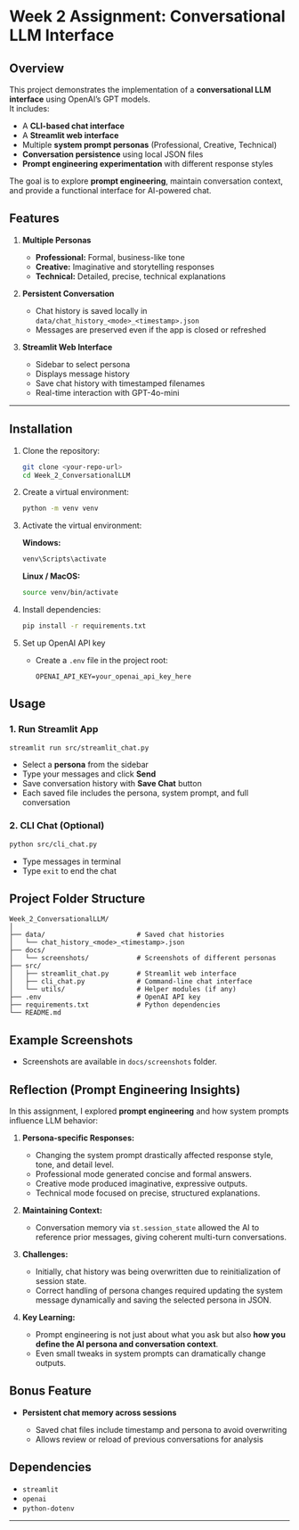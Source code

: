 
# Week 2 Assignment: Conversational LLM Interface

## Overview
This project demonstrates the implementation of a **conversational LLM interface** using OpenAI’s GPT models.  
It includes:

- A **CLI-based chat interface**  
- A **Streamlit web interface**  
- Multiple **system prompt personas** (Professional, Creative, Technical)  
- **Conversation persistence** using local JSON files  
- **Prompt engineering experimentation** with different response styles

The goal is to explore **prompt engineering**, maintain conversation context, and provide a functional interface for AI-powered chat.

## Features

1. **Multiple Personas**
   - **Professional:** Formal, business-like tone  
   - **Creative:** Imaginative and storytelling responses  
   - **Technical:** Detailed, precise, technical explanations  

2. **Persistent Conversation**
   - Chat history is saved locally in `data/chat_history_<mode>_<timestamp>.json`  
   - Messages are preserved even if the app is closed or refreshed

3. **Streamlit Web Interface**
   - Sidebar to select persona
   - Displays message history
   - Save chat history with timestamped filenames
   - Real-time interaction with GPT-4o-mini

---

## Installation

1. Clone the repository:
   ```bash
   git clone <your-repo-url>
   cd Week_2_ConversationalLLM

2. Create a virtual environment:

   ```bash
   python -m venv venv
   ```

3. Activate the virtual environment:

   **Windows:**

   ```bash
   venv\Scripts\activate
   ```

   **Linux / MacOS:**

   ```bash
   source venv/bin/activate
   ```

4. Install dependencies:

   ```bash
   pip install -r requirements.txt
   ```

5. Set up OpenAI API key

   * Create a `.env` file in the project root:

     ```
     OPENAI_API_KEY=your_openai_api_key_here
     ```

## Usage

### 1. Run Streamlit App

```bash
streamlit run src/streamlit_chat.py
```

* Select a **persona** from the sidebar
* Type your messages and click **Send**
* Save conversation history with **Save Chat** button
* Each saved file includes the persona, system prompt, and full conversation

### 2. CLI Chat (Optional)

```bash
python src/cli_chat.py
```

* Type messages in terminal
* Type `exit` to end the chat


## Project Folder Structure

```
Week_2_ConversationalLLM/
│
├── data/                       # Saved chat histories
│   └── chat_history_<mode>_<timestamp>.json
├── docs/
│   └── screenshots/            # Screenshots of different personas
├── src/
│   ├── streamlit_chat.py       # Streamlit web interface
│   ├── cli_chat.py             # Command-line chat interface
│   └── utils/                  # Helper modules (if any)
├── .env                        # OpenAI API key
├── requirements.txt            # Python dependencies
└── README.md
```

## Example Screenshots
- Screenshots are available in `docs/screenshots` folder.

## Reflection (Prompt Engineering Insights)

In this assignment, I explored **prompt engineering** and how system prompts influence LLM behavior:

1. **Persona-specific Responses:**

   * Changing the system prompt drastically affected response style, tone, and detail level.
   * Professional mode generated concise and formal answers.
   * Creative mode produced imaginative, expressive outputs.
   * Technical mode focused on precise, structured explanations.

2. **Maintaining Context:**

   * Conversation memory via `st.session_state` allowed the AI to reference prior messages, giving coherent multi-turn conversations.

3. **Challenges:**

   * Initially, chat history was being overwritten due to reinitialization of session state.
   * Correct handling of persona changes required updating the system message dynamically and saving the selected persona in JSON.

4. **Key Learning:**

   * Prompt engineering is not just about what you ask but also **how you define the AI persona and conversation context**.
   * Even small tweaks in system prompts can dramatically change outputs.

## Bonus Feature

* **Persistent chat memory across sessions**

  * Saved chat files include timestamp and persona to avoid overwriting
  * Allows review or reload of previous conversations for analysis

## Dependencies

* `streamlit`
* `openai`
* `python-dotenv`
-----